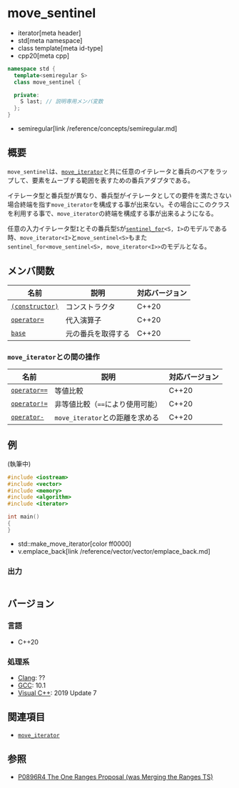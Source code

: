 # move_sentinel
* iterator[meta header]
* std[meta namespace]
* class template[meta id-type]
* cpp20[meta cpp]

```cpp
namespace std {
  template<semiregular S>
  class move_sentinel {

  private:
    S last; // 説明専用メンバ変数
  };
}
```
* semiregular[link /reference/concepts/semiregular.md]

## 概要
`move_sentinel`は、[`move_iterator`](/reference/iterator/move_iterator.md)と共に任意のイテレータと番兵のペアをラップして、要素をムーブする範囲を表すための番兵アダプタである。

イテレータ型と番兵型が異なり、番兵型がイテレータとしての要件を満たさない場合終端を指す`move_iterator`を構成する事が出来ない。その場合にこのクラスを利用する事で、`move_iterator`の終端を構成する事が出来るようになる。

任意の入力イテレータ型`I`とその番兵型`S`が[`sentinel_for`](/reference/iterator/sentinel_for.md)`<S, I>`のモデルである時、`move_iterator<I>`と`move_sentinel<S>`もまた`sentinel_for<move_sentinel<S>, move_iterator<I>>`のモデルとなる。

## メンバ関数

| 名前 | 説明 | 対応バージョン |
|------------------------------------------------------|-------------|-------|
| [`(constructor)`](move_sentinel/op_constructor.md) | コンストラクタ | C++20 |
| [`operator=`](move_sentinel/op_assign.md)          | 代入演算子 | C++20 |
| [`base`](move_sentinel/base.md)                    | 元の番兵を取得する | C++20 |

### `move_iterator`との間の操作

| 名前 | 説明 | 対応バージョン |
|------------------------------------------------------|-------------|-------|
| [`operator==`](move_iterator/op_equal.md)         | 等値比較 | C++20 |
| [`operator!=`](move_iterator/op_equal.md)     | 非等値比較（`==`により使用可能） | C++20 |
| [`operator-`](move_iterator/op_minus.md)          | `move_iterator`との距離を求める | C++20 |

## 例

(執筆中)

```cpp example
#include <iostream>
#include <vector>
#include <memory>
#include <algorithm>
#include <iterator>

int main()
{
}
```
* std::make_move_iterator[color ff0000]
* v.emplace_back[link /reference/vector/vector/emplace_back.md]

### 出力
```
```

## バージョン
### 言語
- C++20

### 処理系
- [Clang](/implementation.md#clang): ??
- [GCC](/implementation.md#gcc): 10.1
- [Visual C++](/implementation.md#visual_cpp): 2019 Update 7

## 関連項目

- [`move_iterator`](/reference/iterator/move_iterator.md)

## 参照
- [P0896R4 The One Ranges Proposal (was Merging the Ranges TS)](http://www.open-std.org/jtc1/sc22/wg21/docs/papers/2018/p0896r4.pdf)
